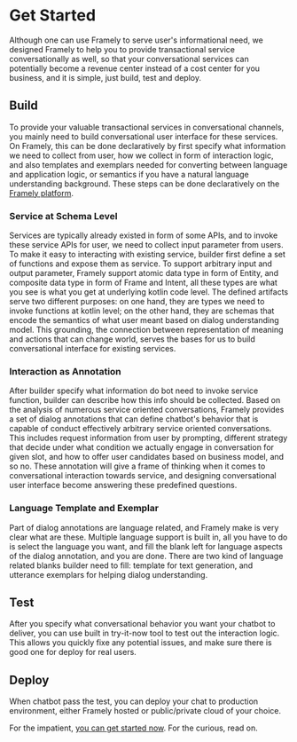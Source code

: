 # Get Started
Although one can use Framely to serve user's informational need, we designed Framely to help 
you to provide transactional service conversationally as well, so that your conversational services can potentially become a revenue center instead of a cost center for you business, and it is simple, just build, test and deploy. 

## Build
To provide your valuable transactional services in conversational channels, you mainly need to build conversational user interface for these services. On Framely, this can be done declaratively by first specify what information we need to collect from user, how we collect in form of interaction logic, and also templates and exemplars needed for converting between language and application logic, or semantics if you have a natural language understanding background. These steps can be done declaratively on the [Framely platform](https://framely.naturali.io). 

### Service at Schema Level
Services are typically already existed in form of some APIs, and to invoke these service APIs for user, we need to collect input parameter from users. To make it easy to interacting with existing service, builder first define a set of functions and expose them as service. To support arbitrary input and output parameter, Framely support atomic data type in form of Entity, and composite data type in form of Frame and Intent, all these types are what you see is what you get at underlying kotlin code level. The defined artifacts serve two different purposes: on one hand, they are types we need to invoke functions at kotlin level; on the other hand, they are schemas that encode the semantics of what user meant based on dialog understanding model. This grounding, the connection between representation of meaning and actions that can change world, serves the bases for us to build conversational interface for existing services.

### Interaction as Annotation
After builder specify what information do bot need to invoke service function, builder can describe how this info should be collected. Based on the analysis of numerous service oriented conversations, Framely provides a set of dialog annotations that can define chatbot's behavior that is capable of conduct effectively arbitrary service oriented conversations. This includes request information from user by prompting, different strategy that decide under what condition we actually engage in conversation for given slot, and how to offer user candidates based on business model, and so no. These annotation will give a frame of thinking when it comes to conversational interaction towards service, and designing conversational user interface become answering these predefined questions. 

### Language Template and Exemplar
Part of dialog annotations are language related, and Framely make is very clear what are these. Multiple language support is built in, all you have to do is select the language you want, and fill the blank left for language aspects of the dialog annotation, and you are done. There are two kind of language related blanks builder need to fill: template for text generation, and utterance exemplars for helping dialog understanding.

## Test
After you specify what conversational behavior you want your chatbot to deliver, you can use built in try-it-now tool to test out the interaction logic. This allows you quickly fixe any potential issues, and make sure there is good one for deploy for real users.

## Deploy
When chatbot pass the test, you can deploy your chat to production environment, either Framely hosted or public/private cloud of your choice. 


For the impatient, [you can get started now](https://framely.naturali.io). For the curious, read on.